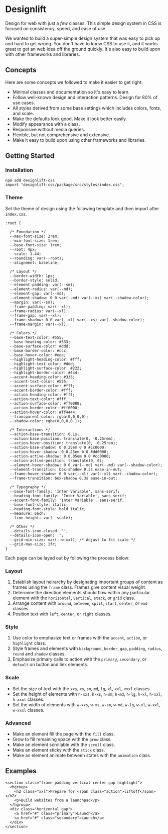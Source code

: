 # Designlift
Design for web with just a *few* classes. This simple design system in CSS is focused on consistency, speed, and ease of use.

We wanted to build a super-simple design system that was easy to pick up and hard to get wrong. You don't have to know CSS to use it, and it works great to get an web idea off the ground quickly. It's also easy to build upon with other frameworks and libraries.

## Concepts
Here are some concepts we followed to make it easier to get right:
- Minimal classes and documentation so it's easy to learn.
- Follow well-known design and interaction patterns. Design for 80% of use cases. 
- All styles derived from some base settings which includes colors, fonts, and scale.
- Make the defaults look good. Make it look better easily.
- Modify appearance with a class.
- Responsive without media queries.
- Flexible, but not comprehensive and extensive.
- Make it easy to build upon using other frameworks and libraries.

## Getting Started

### Installation

```
npm add designlift-css
import "designlift-css/package/src/styles/index.css";
```

### Theme
Set the theme of design using the following template and then import after `index.css`.

```
:root {

  /* Foundation */
  --max-font-size: 2rem;
  --min-font-size: 1rem;
  --base-font-size: 1rem;
  --root: 4px;
  --scale: 1.44;
  --rounding: var(--root);
  --alignment: baseline;
  
  /* Layout */
  --border-width: 1px;
  --border-style: solid;
  --element-padding: var(--sm);
  --element-radius: var(--md);
  --element-gap: var(--md);
  --element-shadow: 0 0 var(--md) var(--xs) var(--shadow-color);
  --margin: var(--sm);
  --frame-padding: var(--xl);
  --frame-radius: var(--xl);
  --frame-gap: var(--xl);
  --frame-shadow: 0 0 var(--xl) var(--xs) var(--shadow-color);
  --frame-margin: var(--xl);

  /* Colors */
  --base-text-color: #555;
  --base-heading-color: #333;
  --base-surface-color: #ddd;
  --base-border-color: #ccc;
  --base-hover-color: #eee;
  --highlight-heading-color: #fff;
  --highlight-text-color: #ddd;
  --highlight-surface-color: #222;
  --highlight-border-color: #444;
  --accent-heading-color: #333;
  --accent-text-color: #555;
  --accent-surface-color: #fff;
  --accent-border-color: #fff;
  --action-heading-color: #fff;
  --action-text-color: #fff;
  --action-surface-color: #ff0000;
  --action-border-color: #ff0000;
  --action-hover-color: #ff4444;
  --transparent-color: rgba(0,0,0,0);
  --shadow-color: rgba(0,0,0,0.1);

  /* Interactions */
  --action-base-transition: 0.1s;
  --action-base-position: translate(0, -0.25rem);
  --action-hover-position: translate(0, -0.25rem);
  --action-base-shadow: 0 0.25em 0 0 #cc0000;
  --action-hover-shadow: 0 0.25em 0 0 #dd0000;
  --action-active-shadow: 0 0.05em 0 0 #cc0000;
  --action-active-position: translate(0, 0);
  --element-hover-shadow: 0 0 var(--md) var(--md) var(--shadow-color);
  --element-transition: box-shadow 0.3s ease-in-out;
  --frame-hover-shadow: 0 0 var(--xl) var(--xl) var(--shadow-color);
  --frame-transition: box-shadow 0.3s ease-in-out;

  /* Typography */
  --base-font-family: 'Inter Variable', sans-serif;
  --heading-font-family: 'Inter Variable', sans-serif;
  --accent-font-family: 'Inter Variable', sans-serif;
  --base-font-style: italic;
  --heading-font-style: bold italic;
  --measure: 66ch;
  --line-height: var(--scale);

  /* Other */
  --details-icon-closed: '';
  --details-icon-open: '';
  --grid-min-size: var(--w-xxl); /* Adjust to fit scale */
  --grid-max-size: 1fr;
}
```

Each page can be layed out by following the process below:

### Layout
1. Establish layout heirarchy by designating important groups of content as frames using the `frame` class. Frames give content visual weight.
2. Determine the direction elements should flow within any particular element with the `horizontal`, `vertical`, `stack`, or `grid`  class.
3. Arrange content with `around`, `between`, `split`, `start`, `center`, or `end` classes.
4. Position text with `left`, `center`, or `right` classes.

### Style
1. Use color to emphasize text or frames with the `accent`, `action`, or `highlight` class.
2. Style frames and elements with `background`, `border`, `gap`, `padding`, `radius`, `round` and `shadow` classes.
3. Emphasize primary calls to action with the `primary`, `secondary`, or `default` on button and link elements.

### Scale
- Set the size of text with the `xxs`, `xs`, `sm`, `md`, `lg`, `xl`, `xxl`, `xxxl` classes.
- Set the height of elements with `h-xxs`, `h-xs`, `h-sm`, `h-md`, `h-lg`, `h-xl`, `h-xxl`, `h-xxxl` classes.
- Set the width of elements with `w-xxs`, `w-xs`, `w-sm`, `w-md`, `w-lg`, `w-xl`, `w-xxl`, `w-xxxl` classes.

### Advanced
- Make an element fill the page with the `fill` class.
- Grow to fill remaining space with the `grow` class.
- Make an element scrollable with the `scroll` class.
- Make an element sticky with the `stick` class.
- Make an element animate between states with the `animation` class.


## Examples

```
<section class="frame padding vertical center gap highlight">
  <hgroup>
    <h2 class="xxl">Prepare for <span class="action">liftoff</span></h2>
    <p>Build websites from a launchpad</p>
  </hgroup>
  <div class="horizontal gap">
    <a href="#" class="primary">Launch</a>
    <a href="#" class="secondary">Launch</a>
  </div>
</section>
```
